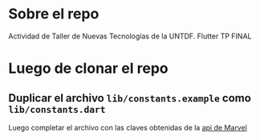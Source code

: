 # Sobre el repo
Actividad de Taller de Nuevas Tecnologías de la UNTDF. Flutter TP FINAL

# Luego de clonar el repo

## Duplicar el archivo `lib/constants.example` como `lib/constants.dart`
Luego completar el archivo con las claves obtenidas de la [api de Marvel](https://developer.marvel.com/)
